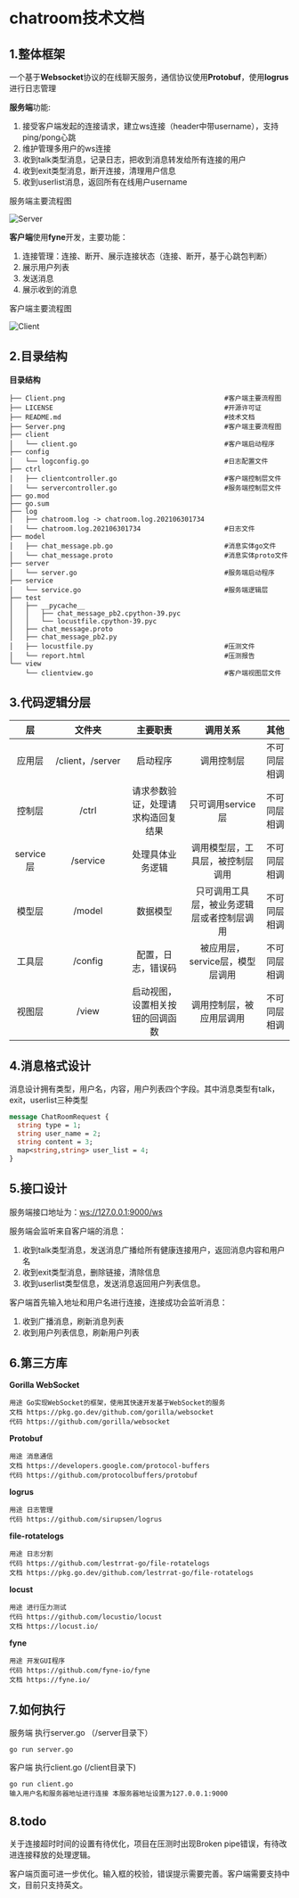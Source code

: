 # chatroom技术文档
## 1.整体框架

一个基于**Websocket**协议的在线聊天服务，通信协议使用**Protobuf**，使用**logrus**进行日志管理

**服务端**功能:

1.  接受客户端发起的连接请求，建立ws连接（header中带username），支持ping/pong心跳
2.  维护管理多用户的ws连接
3. 收到talk类型消息，记录日志，把收到消息转发给所有连接的用户
4. 收到exit类型消息，断开连接，清理用户信息
5. 收到userlist消息，返回所有在线用户username

服务端主要流程图

![Server](Server.png)

**客户端**使用**fyne**开发，主要功能：

1. 连接管理：连接、断开、展示连接状态（连接、断开，基于心跳包判断）
2. 展示用户列表
3. 发送消息
4. 展示收到的消息

客户端主要流程图

![Client](Client.png)

## 2.目录结构

**目录结构**

```
├── Client.png                                        #客户端主要流程图
├── LICENSE                                           #开源许可证
├── README.md                                         #技术文档
├── Server.png                                        #客户端主要流程图
├── client
│   └── client.go                                     #客户端启动程序
├── config 
│   └── logconfig.go                                  #日志配置文件
├── ctrl
│   ├── clientcontroller.go                           #客户端控制层文件
│   └── servercontroller.go                           #服务端控制层文件
├── go.mod
├── go.sum
├── log
│   ├── chatroom.log -> chatroom.log.202106301734
│   └── chatroom.log.202106301734                     #日志文件
├── model
│   ├── chat_message.pb.go                            #消息实体go文件
│   └── chat_message.proto                            #消息实体proto文件
├── server
│   └── server.go                                     #服务端启动程序
├── service
│   └── service.go                                    #服务端逻辑层
├── test
│   ├── __pycache__
│   │   ├── chat_message_pb2.cpython-39.pyc
│   │   └── locustfile.cpython-39.pyc
│   ├── chat_message.proto 
│   ├── chat_message_pb2.py
│   ├── locustfile.py                                 #压测文件
│   └── report.html                                   #压测报告
└── view
    └── clientview.go                                 #客户端视图层文件
```



## 3.代码逻辑分层

|    层     |      文件夹      |              主要职责              |                  调用关系                  |     其他     |
| :-------: | :--------------: | :--------------------------------: | :----------------------------------------: | :----------: |
|  应用层   | /client，/server |              启动程序              |                 调用控制层                 | 不可同层相调 |
|  控制层   |      /ctrl       | 请求参数验证，处理请求构造回复结果 |             只可调用service层              | 不可同层相调 |
| service层 |     /service     |          处理具体业务逻辑          |      调用模型层，工具层，被控制层调用      | 不可同层相调 |
|  模型层   |      /model      |              数据模型              | 只可调用工具层，被业务逻辑层或者控制层调用 | 不可同层相调 |
|  工具层   |     /config      |         配置，日志，错误码         |      被应用层，service层，模型层调用       | 不可同层相调 |
|  视图层   |      /view       |  启动视图，设置相关按钮的回调函数  |          调用控制层，被应用层调用          | 不可同层相调 |

## 4.消息格式设计

消息设计拥有类型，用户名，内容，用户列表四个字段。其中消息类型有talk，exit，userlist三种类型

```protobuf
message ChatRoomRequest {
  string type = 1;
  string user_name = 2;
  string content = 3;
  map<string,string> user_list = 4;
}
```

## 5.接口设计

服务端接口地址为：[ws://127.0.0.1:9000/ws](ws//127.0.0.1:9000/ws )  

服务端会监听来自客户端的消息：

1. 收到talk类型消息，发送消息广播给所有健康连接用户，返回消息内容和用户名
2. 收到exit类型消息，删除链接，清除信息
3. 收到userlist类型信息，发送消息返回用户列表信息。

客户端首先输入地址和用户名进行连接，连接成功会监听消息：

1. 收到广播消息，刷新消息列表
2. 收到用户列表信息，刷新用户列表

## 6.第三方库

**Gorilla WebSocket**

```
用途 Go实现WebSocket的框架，使用其快速开发基于WebSocket的服务
文档 https://pkg.go.dev/github.com/gorilla/websocket
代码 https://github.com/gorilla/websocket
```

**Protobuf**

```
用途 消息通信
文档 https://developers.google.com/protocol-buffers
代码 https://github.com/protocolbuffers/protobuf
```

**logrus**

```
用途 日志管理
代码 https://github.com/sirupsen/logrus
```

**file-rotatelogs**

```
用途 日志分割
代码 https://github.com/lestrrat-go/file-rotatelogs
文档 https://pkg.go.dev/github.com/lestrrat-go/file-rotatelogs
```

**locust**

```
用途 进行压力测试
代码 https://github.com/locustio/locust
文档 https://locust.io/
```

**fyne**

```
用途 开发GUI程序
代码 https://github.com/fyne-io/fyne
文档 https://fyne.io/
```

## 7.如何执行

服务端 执行server.go （/server目录下）

```
go run server.go
```

客户端 执行client.go (/client目录下)

```
go run client.go 
输入用户名和服务器地址进行连接 本服务器地址设置为127.0.0.1:9000
```

## 8.todo

关于连接超时时间的设置有待优化，项目在压测时出现Broken pipe错误，有待改进连接释放的处理逻辑。

客户端页面可进一步优化。输入框的校验，错误提示需要完善。客户端需要支持中文，目前只支持英文。

